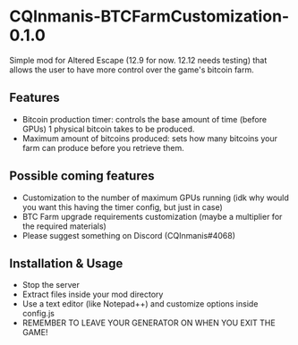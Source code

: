 # CQInmanis-BTCFarmCustomization-0.1.0
Simple mod for Altered Escape (12.9 for now. 12.12 needs testing) that allows the user to have more control over the game's bitcoin farm.

## Features 
* Bitcoin production timer: controls the base amount of time (before GPUs) 1 physical bitcoin takes to be produced.
* Maximum amount of bitcoins produced: sets how many bitcoins your farm can produce before you retrieve them.

## Possible coming features
* Customization to the number of maximum GPUs running (idk why would you want this having the timer config, but just in case)
* BTC Farm upgrade requirements customization (maybe a multiplier for the required materials)
* Please suggest something on Discord (CQInmanis#4068)

## Installation & Usage
* Stop the server
* Extract files inside your mod directory
* Use a text editor (like Notepad++) and customize options inside config.js
* REMEMBER TO LEAVE YOUR GENERATOR ON WHEN YOU EXIT THE GAME!